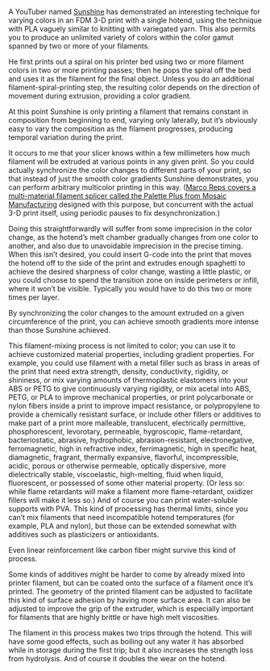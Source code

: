 A YouTuber named [Sunshine][0] has demonstrated an interesting
technique for varying colors in an FDM 3-D print with a single hotend,
using the technique with PLA vaguely similar to knitting with
variegated yarn.  This also permits you to produce an unlimited
variety of colors within the color gamut spanned by two or more of
your filaments.

[0]: https://youtu.be/6kbjZobJtbM "3D-Print Your Own Filament! -  For Multi Colored Prints!"

He first prints out a spiral on his printer bed using two or more
filament colors in two or more printing passes; then he pops the
spiral off the bed and uses it as the filament for the final object.
Unless you do an additional filament-spiral-printing step, the
resulting color depends on the direction of movement during extrusion,
providing a color gradient.

At this point Sunshine is only printing a filament that remains
constant in composition from beginning to end, varying only laterally,
but it’s obviously easy to vary the composition as the filament
progresses, producing temporal variation during the print.

It occurs to me that your slicer knows within a few millimeters how
much filament will be extruded at various points in any given print.
So you could actually synchronize the color changes to different parts
of your print, so that instead of just the smooth color gradients
Sunshine demonstrates, you can perform arbitrary multicolor printing
in this way.  ([Marco Reps covers a multi-material filament splicer
called the Palette Plus from Mosaic Manufacturing][1] designed with
this purpose, but concurrent with the actual 3-D print itself, using
periodic pauses to fix desynchronization.)

[1]: https://youtu.be/7UVG9WLHMBQ

Doing this straightforwardly will suffer from some imprecision in the
color change, as the hotend’s melt chamber gradually changes from one
color to another, and also due to unavoidable imprecision in the
precise timing.  When this isn’t desired, you could insert G-code into
the print that moves the hotend off to the side of the print and
extrudes enough spaghetti to achieve the desired sharpness of color
change, wasting a little plastic, or you could choose to spend the
transition zone on inside perimeters or infill, where it won’t be
visible.  Typically you would have to do this two or more times per
layer.

By synchronizing the color changes to the amount extruded on a given
circumference of the print, you can achieve smooth gradients more
intense than those Sunshine achieved.

This filament-mixing process is not limited to color; you can use it
to achieve customized material properties, including gradient
properties.  For example, you could use filament with a metal filler
such as brass in areas of the print that need extra strength, density,
conductivity, rigidity, or shininess, or mix varying amounts of
thermoplastic elastomers into your ABS or PETG to give continuously
varying rigidity, or mix acetal into ABS, PETG, or PLA to improve
mechanical properties, or print polycarbonate or nylon fibers inside a
print to improve impact resistance, or polypropylene to provide a
chemically resistant surface, or include other fillers or additives to
make part of a print more malleable, translucent, electrically
permittive, phosphorescent, levorotary, permeable, hygroscopic,
flame-retardant, bacteriostatic, abrasive, hydrophobic,
abrasion-resistant, electronegative, ferromagnetic, high in refractive
index, ferrimagnetic, high in specific heat, diamagnetic, fragrant,
thermally expansive, flavorful, incompressible, acidic, porous or
otherwise permeable, optically dispersive, more dielectrically stable,
viscoelastic, high-melting, fluid when liquid, fluorescent, or
possessed of some other material property.  (Or less so: while flame
retardants will make a filament more flame-retardant, oxidizer fillers
will make it less so.)  And of course you can print water-soluble
supports with PVA.  This kind of processing has thermal limits, since
you can’t mix filaments that need incompatible hotend temperatures
(for example, PLA and nylon), but those can be extended somewhat with
additives such as plasticizers or antioxidants.

Even linear reinforcement like carbon fiber might survive this kind of
process.

Some kinds of additives might be harder to come by already mixed into
printer filament, but can be coated onto the surface of a filament
once it’s printed.  The geometry of the printed filament can be
adjusted to facilitate this kind of surface adhesion by having more
surface area.  It can also be adjusted to improve the grip of the
extruder, which is especially important for filaments that are highly
brittle or have high melt viscosities.

The filament in this process makes two trips through the hotend.  This
will have some good effects, such as boiling out any water it has
absorbed while in storage during the first trip; but it also increases
the strength loss from hydrolysis.  And of course it doubles the wear
on the hotend.

